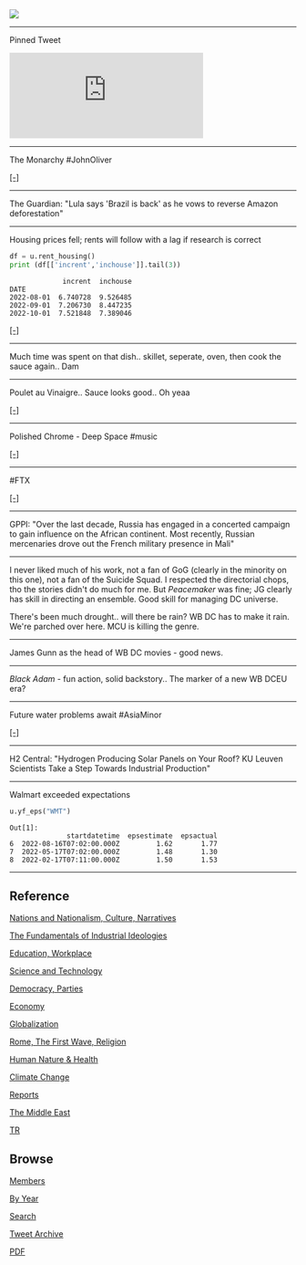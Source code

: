 <img src="https://drive.google.com/uc?export=view&id=1B2wf9R7AMH1d7Vw6e2mucLbIQ5NSjir7"/>

---

Pinned Tweet

<iframe width="340" src="https://www.youtube.com/embed/46y3FN4fKlE" title="E-Bikes, E-Scooters Injuries Multiplying" frameborder="0" allow="accelerometer; autoplay; clipboard-write; encrypted-media; gyroscope; picture-in-picture" allowfullscreen></iframe>

---

The Monarchy \#JohnOliver

[[-]](https://youtu.be/KWterDbJKjY)

---

The Guardian: "Lula says 'Brazil is back' as he vows to reverse Amazon
deforestation"

---

Housing prices fell; rents will follow with a lag if research is correct

```python
df = u.rent_housing()
print (df[['incrent','inchouse']].tail(3))
```

```text
             incrent  inchouse
DATE                          
2022-08-01  6.740728  9.526485
2022-09-01  7.206730  8.447235
2022-10-01  7.521848  7.389046
```

[[-]](https://pbs.twimg.com/media/FhoKfHRWQAU9dB-?format=png&name=small)

---

Much time was spent on that dish.. skillet, seperate, oven, then cook
the sauce again.. Dam

---

Poulet au Vinaigre.. Sauce looks good.. Oh yeaa

[[-]](https://youtu.be/jHSWvA2UlQk?t=340)

---

Polished Chrome - Deep Space \#music

[[-]](https://youtu.be/EJhM1EwIQs4)

---

\#FTX

[[-]](https://pbs.twimg.com/media/FhrLk1JWIAA_UOE?format=jpg&name=small)

---

GPPI: "Over the last decade, Russia has engaged in a concerted
campaign to gain influence on the African continent. Most recently,
Russian mercenaries drove out the French military presence in Mali"

---

I never liked much of his work, not a fan of GoG (clearly in the
minority on this one), not a fan of the Suicide Squad. I respected the
directorial chops, tho the stories didn't do much for me. But
*Peacemaker* was fine; JG clearly has skill in directing an
ensemble. Good skill for managing DC universe.

There's been much drought.. will there be rain? WB DC has to make it
rain. We're parched over here. MCU is killing the genre.

---

James Gunn as the head of WB DC movies -  good news.

---

*Black Adam* - fun action, solid backstory.. The marker of a new WB
DCEU era? 

---

Future water problems await \#AsiaMinor

[[-]](https://e360.yale.edu/features/as-the-climate-bakes-turkey-faces-a-future-without-water)

---

H2 Central: "Hydrogen Producing Solar Panels on Your Roof? KU Leuven
Scientists Take a Step Towards Industrial Production"

---

Walmart exceeded expectations

```python
u.yf_eps("WMT")
```

```text
Out[1]: 
              startdatetime  epsestimate  epsactual
6  2022-08-16T07:02:00.000Z         1.62       1.77
7  2022-05-17T07:02:00.000Z         1.48       1.30
8  2022-02-17T07:11:00.000Z         1.50       1.53
```
---

## Reference

[Nations and Nationalism, Culture, Narratives](2013/02/nations-and-nationalism.html)

[The Fundamentals of Industrial Ideologies](2011/04/fundamentals-of-industrial-ideologies.html)

[Education, Workplace](2017/09/education-workplace.html)

[Science and Technology](2018/09/science-technology.html)

[Democracy, Parties](2016/11/democracy.html)

[Economy](2018/05/economy.html)

[Globalization](2018/09/globalization.html)

[Rome, The First Wave, Religion](2017/12/rome.html)

[Human Nature & Health](2020/07/human-nature.html)

[Climate Change](2018/12/climate.html)

[Reports](2019/05/reports.html)

[The Middle East](2019/07/middleeast.html)

[TR](../tr)

## Browse

[Members](2022/08/members.html)

[By Year](years.html)

[Search](search.html)

[Tweet Archive](tweets/index.html)

[PDF](https://drive.google.com/uc?export=view&id=1FSi-1MnqXVq_PVTEXzzflwN8-7h92N_R)

